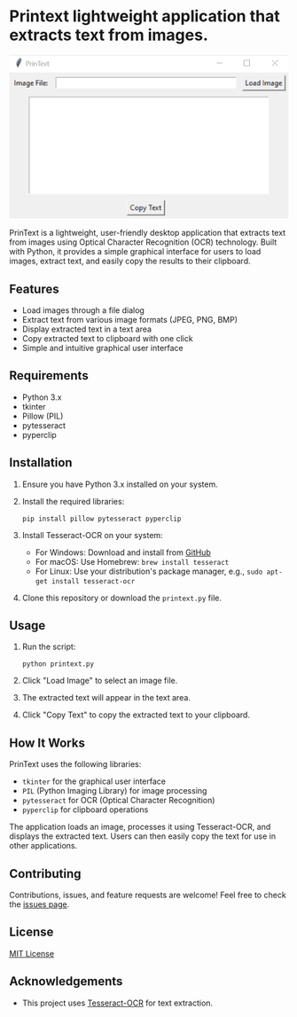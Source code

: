# Printext lightweight application that extracts text from images.

![LLModel Chat Demo](https://raw.githubusercontent.com/LMLK-seal/Printext/main/Printext.gif)

PrinText is a lightweight, user-friendly desktop application that extracts text from images using Optical Character Recognition (OCR) technology. Built with Python, it provides a simple graphical interface for users to load images, extract text, and easily copy the results to their clipboard.

## Features

- Load images through a file dialog
- Extract text from various image formats (JPEG, PNG, BMP)
- Display extracted text in a text area
- Copy extracted text to clipboard with one click
- Simple and intuitive graphical user interface

## Requirements

- Python 3.x
- tkinter
- Pillow (PIL)
- pytesseract
- pyperclip

## Installation

1. Ensure you have Python 3.x installed on your system.
2. Install the required libraries:

   ```
   pip install pillow pytesseract pyperclip
   ```

3. Install Tesseract-OCR on your system:
   - For Windows: Download and install from [GitHub](https://github.com/UB-Mannheim/tesseract/wiki)
   - For macOS: Use Homebrew: `brew install tesseract`
   - For Linux: Use your distribution's package manager, e.g., `sudo apt-get install tesseract-ocr`

4. Clone this repository or download the `printext.py` file.

## Usage

1. Run the script:

   ```
   python printext.py
   ```

2. Click "Load Image" to select an image file.
3. The extracted text will appear in the text area.
4. Click "Copy Text" to copy the extracted text to your clipboard.

## How It Works

PrinText uses the following libraries:
- `tkinter` for the graphical user interface
- `PIL` (Python Imaging Library) for image processing
- `pytesseract` for OCR (Optical Character Recognition)
- `pyperclip` for clipboard operations

The application loads an image, processes it using Tesseract-OCR, and displays the extracted text. Users can then easily copy the text for use in other applications.

## Contributing

Contributions, issues, and feature requests are welcome! Feel free to check the [issues page](link-to-your-issues-page).

## License

[MIT License](link-to-your-license-file)

## Acknowledgements

- This project uses [Tesseract-OCR](https://github.com/tesseract-ocr/tesseract) for text extraction.
